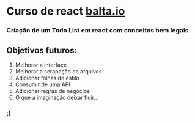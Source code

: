 # Curso de react [balta.io](balta.io)

### Criação de um Todo List em react com conceitos bem legais

## Objetivos futuros: 
1. Melhorar a interface
2. Melhorar a serapação de arquivos
3. Adicionar folhas de estilo
4. Consumir de uma API
5. Adicionar regras de negócios
6. O que a imaginação deixar fluir...


### ;)
